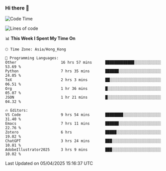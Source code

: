 ### Hi there 👋

<!--
**nicehiro/nicehiro** is a ✨ _special_ ✨ repository because its `README.md` (this file) appears on your GitHub profile.

Here are some ideas to get you started:

- 🔭 I’m currently working on ...
- 🌱 I’m currently learning ...
- 👯 I’m looking to collaborate on ...
- 🤔 I’m looking for help with ...
- 💬 Ask me about ...
- 📫 How to reach me: ...
- 😄 Pronouns: ...
- ⚡ Fun fact: ...
-->

<!--START_SECTION:waka-->
![Code Time](http://img.shields.io/badge/Code%20Time-457%20hrs%201%20min-blue)

![Lines of code](https://img.shields.io/badge/From%20Hello%20World%20I%27ve%20Written-1.6%20million%20lines%20of%20code-blue)

📊 **This Week I Spent My Time On** 

```text
🕑︎ Time Zone: Asia/Hong_Kong

💬 Programming Languages: 
Other                    16 hrs 57 mins      █████████████░░░░░░░░░░░░   53.69 % 
Python                   7 hrs 35 mins       ██████░░░░░░░░░░░░░░░░░░░   24.05 % 
TeX                      2 hrs 3 mins        ██░░░░░░░░░░░░░░░░░░░░░░░   06.51 % 
Org                      1 hr 36 mins        █░░░░░░░░░░░░░░░░░░░░░░░░   05.07 % 
JSON                     1 hr 21 mins        █░░░░░░░░░░░░░░░░░░░░░░░░   04.32 % 

🔥 Editors: 
VS Code                  9 hrs 54 mins       ████████░░░░░░░░░░░░░░░░░   31.40 % 
Emacs                    7 hrs 11 mins       ██████░░░░░░░░░░░░░░░░░░░   22.76 % 
Zotero                   6 hrs               █████░░░░░░░░░░░░░░░░░░░░   19.02 % 
ChatGPT                  3 hrs 24 mins       ███░░░░░░░░░░░░░░░░░░░░░░   10.81 % 
AdobeIllustrator2025     3 hrs 9 mins        ███░░░░░░░░░░░░░░░░░░░░░░   10.02 % 
```


 Last Updated on 05/04/2025 15:16:37 UTC
<!--END_SECTION:waka-->
